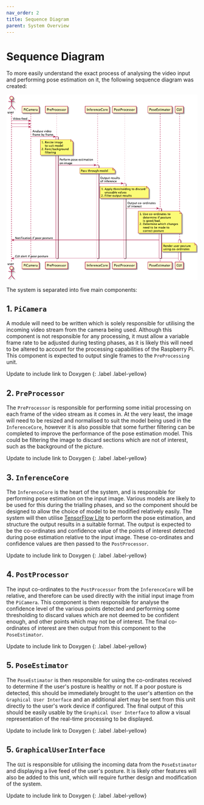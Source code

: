 ```yaml
---
nav_order: 2
title: Sequence Diagram
parent: System Overview
---
```


# Sequence Diagram

To more easily understand the exact process of analysing the video input and performing pose estimation on it, the following sequence diagram was created:

<div align = "center">
<img src="../images/sequence-diagram.png" alt="Sequence Diagram for PosturePerfection">
</div>

The system is separated into five main components:

## 1. `PiCamera`

A module will need to be written which is solely responsible for utilising the incoming video stream from the camera being used. Although this component is not responsible for any processing, it must allow a variable frame rate to be adjusted during testing phases, as it is likely this will need to be altered to account for the processing capabilities of the Raspberry Pi. This component is expected to output single frames to the `PreProcessing` unit.

Update to include link to Doxygen
{: .label .label-yellow}

## 2. `PreProcessor`

The `PreProcessor` is responsible for performing some initial processing on each frame of the video stream as it comes in. At the very least, the image will need to be resized and normalised to suit the model being used in the `InferenceCore`, however it is also possible that some further filtering can be completed to improve the performance of the pose estimation model. This could be filtering the image to discard sections which are not of interest, such as the background of the picture.

Update to include link to Doxygen
{: .label .label-yellow}

## 3. `InferenceCore`

The `InferenceCore` is the heart of the system, and is responsible for performing pose estimation on the input image. Various models are likely to be used for this during the trialling phases, and so the component should be designed to allow the choice of model to be modified relatively easily. The system will then utilise [TensorFlow Lite](https://www.tensorflow.org/lite/) to perform the pose estimation, and structure the output results in a suitable format. The output is expected to be the co-ordinates and confidence value of the points of interest detected during pose estimation relative to the input image. These co-ordinates and confidence values are then passed to the `PostProcessor`.

Update to include link to Doxygen
{: .label .label-yellow}

## 4. `PostProcessor`

The input co-ordinates to the `PostProcessor` from the `InferenceCore` will be relative, and therefore can be used directly with the initial input image from the `PiCamera`. This component is then responsible for  analyse the confidence level of the various points detected and performing some thresholding to discard values which are not deemed to be confident enough, and other points which may not be of interest. The final co-ordinates of interest are then output from this component to the `PoseEstimator`.

Update to include link to Doxygen
{: .label .label-yellow}

## 5. `PoseEstimator`

The `PoseEstimator` is then responsible for using the co-ordinates received to determine if the user's posture is healthy or not. If a poor posture is detected, this should be immediately brought to the user's attention on the `Graphical User Interface` and an additional alert may be sent from this unit directly to the user's work device if configured. The final output of this should be easily usable by the `Graphical User Interface` to allow a visual representation of the real-time processing to be displayed.

Update to include link to Doxygen
{: .label .label-yellow}

## 5. `GraphicalUserInterface`

The `GUI` is responsible for utilising the incoming data from the `PoseEstimator` and displaying a live feed of the user's posture. It is likely other features will also be added to this unit, which will require further design and modification of the system.

Update to include link to Doxygen
{: .label .label-yellow}